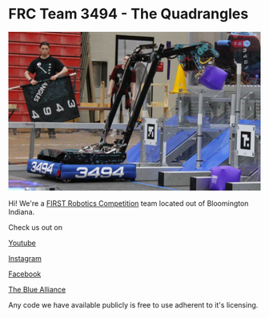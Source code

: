 # FRC Team 3494 - The Quadrangles

<p align="center">
    <img src="Aegeon.jpg">
</p>

Hi! We're a [FIRST Robotics Competition](https://www.firstinspires.org/robotics/frc) team located out of Bloomington Indiana.

Check us out on

[Youtube](https://www.youtube.com/@frc3494)

[Instagram](https://www.instagram.com/frc3494)

[Facebook](https://www.facebook.com/frc3494)

[The Blue Alliance](https://www.thebluealliance.com/team/3494)

Any code we have available publicly is free to use adherent to it's licensing.
